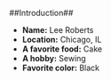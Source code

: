 ##Introduction##

- **Name:** Lee Roberts
- **Location:** Chicago, IL
- **A favorite food:** Cake
- **A hobby:** Sewing
- **Favorite color:** Black
